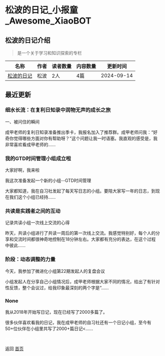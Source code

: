 # 松波的日记_小报童_Awesome_XiaoBOT

## 松波的日记介绍
> 是一个关于学习和知识探索的专栏  
  


|名称|作者|读者数量|内容数量|更新时间|
|---|---|---|---|---|
|[松波的日记](https://xiaobot.net/p/yes100326?refer=9c3f1c95-a052-465a-9902-f6d75080262a)|松波|2人|4篇|2024-09-14|

## 最近更新
### 细水长流：在复利日知录中润物无声的成长之旅

一、被问住的瞬间

成甲老师的复利日知录准备推出季卡，我报名加入了推荐群。成甲老师问我：“好奇你觉得哪些方面对你有帮助呀？”这个问题让我一时语塞。我直观的感受是，我非常喜欢看成甲老师的......

### 我的GTD时间管理小组成立啦

大家好啊，我来啦

我这次准备发起一个新的小组--GTD时间管理

大家都知道，我在自习社发起了每天写日志的小组。要陪大家写一年的日志，到现在我们这个小组已经持......

### 共读是实践者之间的互动

记录共读小组一次线上交流的心得

昨天，共读小组进行了共读一周后的第一次线上交流。我感觉特别好，每个人的分享和交流时间都很神奇地控制在18分钟左右。大家都有充分的表达，在这个过程中彼此......

### 阶段：动态调整的力量

今天，我参加了微进化小组第22期发起人的复盘会议

小组发起人在分享自己小组情况后，成甲老师根据大家不同的情况，给出了有针对性反馈，整个会议过，给我印象最深刻的两个字是“......

### None

我从2018年开始写日记，现在已经写了2000多篇了。

很多伙伴喜欢看我的日记，我在成甲老师的自习社还有一个日记小组，至今有50+位伙伴在小组里共写了2000+篇日记<......


<a href="https://github.com/Reno9527/awesome-xiaobot" style="color: white; text-decoration: none;">awesome-xiaobot</a>

返回 [首页](../README.md)
